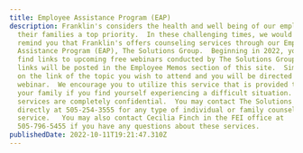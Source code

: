 ```yaml
---
title: Employee Assistance Program (EAP)
description: Franklin's considers the health and well being of our employees and
  their families a top priority.  In these challenging times, we would like to
  remind you that Franklin's offers counseling services through our Employee
  Assistance Program (EAP), The Solutions Group.  Beginning in 2022, you will
  find links to upcoming free webinars conducted by The Solutions Group.  The
  links will be posted in the Employee Memos section of this site.  Simply click
  on the link of the topic you wish to attend and you will be directed to the
  webinar.  We encourage you to utilize this service that is provided to you and
  your family if you find yourself experiencing a difficult situation.  All
  services are completely confidential.  You may contact The Solutions Group
  directly at 505-254-3555 for any type of individual or family counseling
  service.   You may also contact Cecilia Finch in the FEI office at
  505-796-5455 if you have any questions about these services.
publishedDate: 2022-10-11T19:21:47.310Z
---
```

